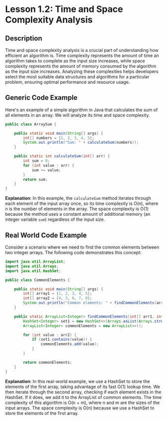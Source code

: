 # Lesson 1.2: Time and Space Complexity Analysis

## Description
Time and space complexity analysis is a crucial part of understanding how efficient an algorithm is. Time complexity represents the amount of time an algorithm takes to complete as the input size increases, while space complexity represents the amount of memory consumed by the algorithm as the input size increases. Analyzing these complexities helps developers select the most suitable data structures and algorithms for a particular problem, ensuring optimal performance and resource usage.

## Generic Code Example

Here's an example of a simple algorithm in Java that calculates the sum of all elements in an array. We will analyze its time and space complexity.

```java
public class ArraySum {

    public static void main(String[] args) {
        int[] numbers = {1, 2, 3, 4, 5};
        System.out.println("Sum: " + calculateSum(numbers));
    }

    public static int calculateSum(int[] arr) {
        int sum = 0;
        for (int value : arr) {
            sum += value;
        }
        return sum;
    }
}
```

**Explanation**: In this example, the `calculateSum` method iterates through each element of the input array once, so its time complexity is O(n), where n is the number of elements in the array. The space complexity is O(1) because the method uses a constant amount of additional memory (an integer variable `sum`) regardless of the input size.

## Real World Code Example

Consider a scenario where we need to find the common elements between two integer arrays. The following code demonstrates this concept:

```java
import java.util.ArrayList;
import java.util.Arrays;
import java.util.HashSet;

public class CommonElements {

    public static void main(String[] args) {
        int[] array1 = {1, 2, 3, 4, 5};
        int[] array2 = {4, 5, 6, 7, 8};
        System.out.println("Common elements: " + findCommonElements(array1, array2));
    }

    public static ArrayList<Integer> findCommonElements(int[] arr1, int[] arr2) {
        HashSet<Integer> set1 = new HashSet<>(Arrays.asList(Arrays.stream(arr1).boxed().toArray(Integer[]::new)));
        ArrayList<Integer> commonElements = new ArrayList<>();

        for (int value : arr2) {
            if (set1.contains(value)) {
                commonElements.add(value);
            }
        }

        return commonElements;
    }
}
```

**Explanation**: In this real-world example, we use a HashSet to store the elements of the first array, taking advantage of its fast O(1) lookup time. We then iterate through the second array, checking if each element exists in the HashSet. If it does, we add it to the ArrayList of common elements. The time complexity of this algorithm is O(n + m), where n and m are the sizes of the input arrays. The space complexity is O(n) because we use a HashSet to store the elements of the first array.
